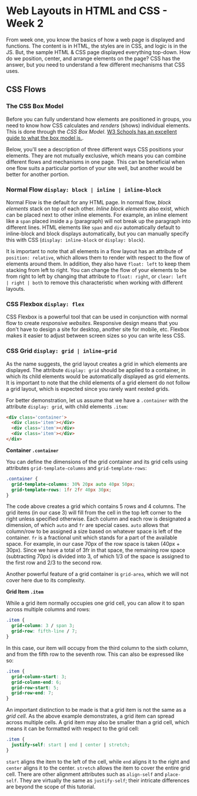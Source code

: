 # Web Layouts in HTML and CSS - Week 2

From week one, you know the basics of how a web page is displayed and functions. The content is in HTML, the styles are in CSS, and logic is in the JS. But, the sample HTML & CSS page displayed everything top-down. How do we position, center, and arrange elements on the page? CSS has the answer, but you need to understand a few different mechanisms that CSS uses.

## CSS Flows

### The CSS Box Model
Before you can fully understand how elements are positioned in groups, you need to know how CSS calculates and _renders_ (shows) individual elements. This is done through the _CSS Box Model_. [W3 Schools has an excellent guide to what the box model is.](https://www.w3schools.com/Css/css_boxmodel.asp).

Below, you'll see a description of three different ways CSS positions your elements. They are not mutually exclusive, which means you can combine different flows and mechanisms in one page. This can be beneficial when one flow suits a particular portion of your site well, but another would be better for another portion.

### Normal Flow `display: block | inline | inline-block`
Normal Flow is the default for any HTML page. In normal flow, _block elements_ stack on top of each other. _Inline block elements_ also exist, which can be placed next to other inline elements. For example, an inline element like a `span` placed inside a `p` (paragraph) will not break up the paragraph into different lines. HTML elements like `span` and `div` automatically default to inline-block and block displays automatically, but you can manually specify this with CSS (`display: inline-block` or `display: block`).

It is important to note that all elements in a flow layout has an attribute of `position: relative`, which allows them to render with respect to the flow of elements around them. In addition, they also have `float: left` to keep them stacking from left to right. You can change the flow of your elements to be from right to left by changing that attribute to `float: right`, or `clear: left | right | both` to remove this characteristic when working with different layouts.

### CSS Flexbox `display: flex`
CSS Flexbox is a powerful tool that can be used in conjunction with normal flow to create _responsive websites_. Responsive design means that you don't have to design a site for desktop, another site for mobile, etc. Flexbox makes it easier to adjust between screen sizes so you can write less CSS.

### CSS Grid `display: grid | inline-grid`
As the name suggests, the grid layout creates a grid in which elements are displayed. The attribute `display: grid` should be applied to a container, in which its child elements would be automatically displayed as grid elements. It is important to note that the child elements of a grid element do not follow a grid layout, which is expected since you rarely want nested grids.

For better demonstration, let us assume that we have a `.container` with the attribute `display: grid`, with child elements `.item`:
```html
<div class='container'>
  <div class='item'></div>
  <div class='item'></div>
  <div class='item'></div>
</div>
```
**Container `.container`**

You can define the dimensions of the grid container and its grid cells using attributes `grid-template-columns` and `grid-template-rows`:
```css
.container {
  grid-template-columns: 30% 20px auto 40px 50px;
  grid-template-rows: 1fr 2fr 40px 30px;
}
```
The code above creates a grid which contains 5 rows and 4 columns. The grid items (in our case 3) will fill from the cell in the top left corner to the right unless specified otherwise. Each column and each row is designated a dimension, of which `auto` and `fr` are special cases. `auto` allows that column/row to be assigned a size based on whatever space is left of the container. `fr` is a fractional unit which stands for a part of the available space. For example, in our case 70px of the row space is taken (40px + 30px). Since we have a total of 3fr in that space, the remaining row space (subtracting 70px) is divided into 3, of which 1/3 of the space is assigned to the first row and 2/3 to the second row.

Another powerful feature of a grid container is `grid-area`, which we will not cover here due to its complexity.

**Grid Item `.item`**

While a grid item normally occupies one grid cell, you can allow it to span across multiple columns and rows:
```css
.item {
  grid-column: 3 / span 3;
  grid-row: fifth-line / 7;
}
```
In this case, our item will occupy from the third column to the sixth column, and from the fifth row to the seventh row. This can also be expressed like so:
```css
.item {
  grid-column-start: 3;
  grid-column-end: 6;
  grid-row-start: 5;
  grid-row-end: 7;
}
```
An important distinction to be made is that a grid item is not the same as a _grid cell_. As the above example demonstrates, a grid item can spread across multiple cells. A grid item may also be smaller than a grid cell, which means it can be formatted with respect to the grid cell:
```css
.item {
  justify-self: start | end | center | stretch;
}
```
`start` aligns the item to the left of the cell, while `end` aligns it to the right and `center` aligns it to the center. `stretch` allows the item to cover the entire grid cell. There are other alignment attributes such as `align-self` and `place-self`. They are virtually the same as `justify-self`; their intricate differences are beyond the scope of this tutorial.
